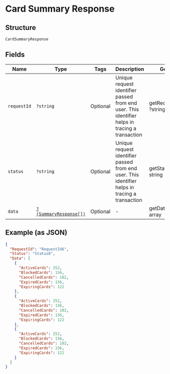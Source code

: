 
# Card Summary Response

## Structure

`CardSummaryResponse`

## Fields

| Name | Type | Tags | Description | Getter | Setter |
|  --- | --- | --- | --- | --- | --- |
| `requestId` | `?string` | Optional | Unique request identifier passed from end user. This identifier helps in tracing a transaction | getRequestId(): ?string | setRequestId(?string requestId): void |
| `status` | `?string` | Optional | Unique request identifier passed from end user. This identifier helps in tracing a transaction | getStatus(): ?string | setStatus(?string status): void |
| `data` | [`?(SummaryResponse[])`](../../doc/models/summary-response.md) | Optional | - | getData(): ?array | setData(?array data): void |

## Example (as JSON)

```json
{
  "RequestId": "RequestId6",
  "Status": "Status0",
  "Data": [
    {
      "ActiveCards": 252,
      "BlockedCards": 156,
      "CancelledCards": 102,
      "ExpiredCards": 156,
      "ExpiringCards": 122
    },
    {
      "ActiveCards": 252,
      "BlockedCards": 156,
      "CancelledCards": 102,
      "ExpiredCards": 156,
      "ExpiringCards": 122
    },
    {
      "ActiveCards": 252,
      "BlockedCards": 156,
      "CancelledCards": 102,
      "ExpiredCards": 156,
      "ExpiringCards": 122
    }
  ]
}
```

